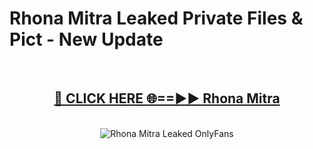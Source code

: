 # Rhona Mitra Leaked Private Files & Pict - New Update
<br>
<div align="center">
<h2><a href="https://mediafilles.blogspot.com/?title=Rhona_Mitra" rel="nofollow">🔴 CLICK HERE 🌐==►► Rhona Mitra</a></h2>
<br>
<a href="https://mediafilles.blogspot.com/?title=Rhona_Mitra" rel="nofollow" data-target="animated-image.originalLink"><img src="https://i.ibb.co.com/WyWwxjT/player-gif2.gif" alt="Rhona Mitra Leaked OnlyFans" style="max-width: 100%; display: inline-block;" data-target="animated-image.originalImage"></a>
</div>
<br>
